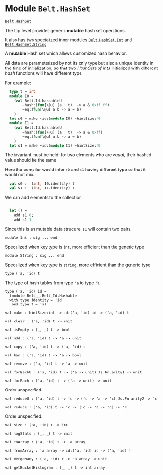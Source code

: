 
# Module `Belt.HashSet`

[`Belt.HashSet`](#)

The top level provides generic **mutable** hash set operations.

It also has two specialized inner modules [`Belt.HashSet.Int`](./Belt-HashSet-Int.md) and [`Belt.HashSet.String`](./Belt-HashSet-String.md)

A **mutable** Hash set which allows customized hash behavior.

All data are parameterized by not its only type but also a unique identity in the time of initialization, so that two *HashSets of ints* initialized with different *hash* functions will have different type.

For example:

```ocaml
  type t = int
  module I0 =
    (val Belt.Id.hashableU
        ~hash:(fun[\@u] (a : t)  -> a & 0xff_ff)
        ~eq:(fun[\@u] a b -> a = b)
    )
  let s0 = make ~id:(module I0) ~hintSize:40
  module I1 =
    (val Belt.Id.hashableU
        ~hash:(fun[\@u] (a : t)  -> a & 0xff)
        ~eq:(fun[\@u] a b -> a = b)
    )
  let s1 = make ~id:(module I1) ~hintSize:40
```
The invariant must be held: for two elements who are *equal*, their hashed value should be the same

Here the compiler would infer `s0` and `s1` having different type so that it would not mix.

```ocaml
  val s0 :  (int, I0.identity) t
  val s1 :  (int, I1.identity) t
```
We can add elements to the collection:

```ocaml

  let () =
    add s1 0;
    add s1 1
```
Since this is an mutable data strucure, `s1` will contain two pairs.

```
module Int : sig ... end
```
Specalized when key type is `int`, more efficient than the generic type

```
module String : sig ... end
```
Specalized when key type is `string`, more efficient than the generic type

```
type ('a, 'id) t
```
The type of hash tables from type `'a` to type `'b`.

```
type ('a, 'id) id =
  (module Belt__.Belt_Id.Hashable
  with type identity = 'id
   and type t = 'a)
```
```
val make : hintSize:int -> id:('a, 'id) id -> ('a, 'id) t
```
```
val clear : ('a, 'id) t -> unit
```
```
val isEmpty : (_, _) t -> bool
```
```
val add : ('a, 'id) t -> 'a -> unit
```
```
val copy : ('a, 'id) t -> ('a, 'id) t
```
```
val has : ('a, 'id) t -> 'a -> bool
```
```
val remove : ('a, 'id) t -> 'a -> unit
```
```
val forEachU : ('a, 'id) t -> ('a -> unit) Js.Fn.arity1 -> unit
```
```
val forEach : ('a, 'id) t -> ('a -> unit) -> unit
```
Order unspecified.

```
val reduceU : ('a, 'id) t -> 'c -> ('c -> 'a -> 'c) Js.Fn.arity2 -> 'c
```
```
val reduce : ('a, 'id) t -> 'c -> ('c -> 'a -> 'c) -> 'c
```
Order unspecified.

```
val size : ('a, 'id) t -> int
```
```
val logStats : (_, _) t -> unit
```
```
val toArray : ('a, 'id) t -> 'a array
```
```
val fromArray : 'a array -> id:('a, 'id) id -> ('a, 'id) t
```
```
val mergeMany : ('a, 'id) t -> 'a array -> unit
```
```
val getBucketHistogram : (_, _) t -> int array
```
